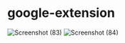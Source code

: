 # google-extension


![Screenshot (83)](https://user-images.githubusercontent.com/54170105/103146694-1ee3f880-4773-11eb-8afd-d1767503c794.png)
![Screenshot (84)](https://user-images.githubusercontent.com/54170105/103146702-2c00e780-4773-11eb-9e31-945b3c54f76f.png)
